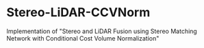 # Stereo-LiDAR-CCVNorm
Implementation of "Stereo and LiDAR Fusion using Stereo Matching Network with Conditional Cost Volume Normalization"
